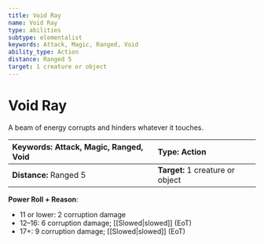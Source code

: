 ```yaml
---
title: Void Ray
name: Void Ray
type: abilities
subtype: elementalist
keywords: Attack, Magic, Ranged, Void
ability_type: Action
distance: Ranged 5
target: 1 creature or object
---
```


# Void Ray

A beam of energy corrupts and hinders whatever it touches.

| **Keywords:** Attack, Magic, Ranged, Void | **Type:** Action                 |
| :---------------------------------------- | :------------------------------- |
| **Distance:** Ranged 5                    | **Target:** 1 creature or object |

**Power Roll + Reason**:

- 11 or lower: 2 corruption damage
- 12–16: 6 corruption damage; [[Slowed|slowed]] (EoT)
- 17+: 9 corruption damage; [[Slowed|slowed]] (EoT)

